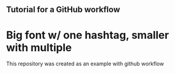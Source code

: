 ## Tutorial for a GitHub workflow
# Big font w/ one hashtag, smaller with multiple

This repository was created as an example with github workflow
